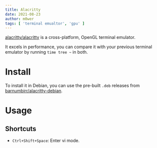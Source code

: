 ```yaml
---
title: Alacritty
date: 2021-08-23
author: m0wer
tags: [ 'terminal emualtor', 'gpu' ]
---
```


[alacritty/alacritty](https://github.com/alacritty/alacritty) is a
cross-platform, OpenGL terminal emulator.

It excels in performance, you can compare it with your previous terminal
emulator by running `time tree ~` in both.

# Install

To install it in Debian, you can use the pre-built `.deb` releases from
[barnumbirr/alacritty-debian](https://github.com/barnumbirr/alacritty-debian).

# Usage

## Shortcuts

* `Ctrl+Shift+Space`: Enter vi mode.
